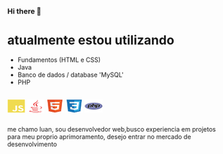 ### Hi there 👋

# atualmente estou utilizando
- Fundamentos (HTML e CSS)
- Java
- Banco de dados / database 'MySQL'
- PHP


<div style="display: inline_block"><br>
  <img align="center" alt="luan-Js" height="30" width="40" src="https://raw.githubusercontent.com/devicons/devicon/master/icons/javascript/javascript-plain.svg">
  <img align="center" alt="luan-Java" height="30" width="40" src="https://raw.githubusercontent.com/devicons/devicon/master/icons/java/java-plain.svg">
  <img align="center" alt="luan-HTML" height="30" width="40" src="https://raw.githubusercontent.com/devicons/devicon/master/icons/html5/html5-original.svg">
  <img align="center" alt="luan-CSS" height="30" width="40" src="https://raw.githubusercontent.com/devicons/devicon/master/icons/css3/css3-original.svg">
  <img align="center" alt="luan-php" height="30" width="40" src="https://raw.githubusercontent.com/devicons/devicon/master/icons/php/php-original.svg"></div>
  
  ##

 me chamo luan, sou desenvolvedor web,busco experiencia em projetos para meu proprio aprimoramento, desejo entrar no mercado de desenvolvimento

